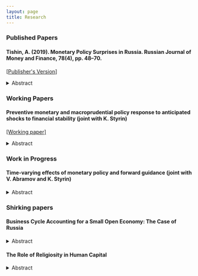 ```yaml
---
layout: page
title: Research
---
```


<h3> Published Papers</h3>

<h4>Tishin, A. (2019). Monetary Policy Surprises in Russia. Russian Journal of Money and Finance, 78(4), pp. 48–70. </h4> 



[[Publisher's Version](https://rjmf.econs.online/upload/iblock/8db/Monetary_Policy_Surprises.pdf)]

  <details>
  <summary>Abstract</summary>

<p><em>This paper studies the monetary policy transmission in the Russian economy. The key question of this research is to determine how monetary policy affects the economy through currency exchange rates. I construct a series of monetary policy surprises for the Russian economy using the high-frequency identification approach. Many papers use futures on interest rates as monetary policy instruments; however, we do not have these futures on the Russian financial market. Therefore, I use different currency futures as monetary surprises because these futures are liquid, and they may reveal market sentiments. I take the dates when the Board of Directors of the Bank of Russia made a decision on the key rate and look at the changes in the currency exchange market in a tiny 30-minute window. Next, I construct a structural vector autoregression model to show the effect of these surprises on macroeconomic variables. In the identification process, I use the external instruments approach à la Gertler and Karadi (2015). Finally, I compare the results with other methods (Cholesky decomposition). I find that a tightening monetary policy significantly increases the bond rate; moreover, the effect on inflation is not immediate, but appears after a couple of months.</em></p>
 </details>

<h3> Working Papers  </h3>

<h4>Preventive monetary and macroprudential policy response to anticipated shocks to financial stability (joint with K. Styrin) </h4>

[[Working paper]](/assets/papers/ST_draft.pdf)

  <details>
  <summary>Abstract</summary>

<p><em>
In this paper, we develop a simple framework to study optimal macroprudential and monetary policy interactions as a response to a financial shock. Our model combines together nominal rigidities and capital accumulation -  features that usually studied separately in the previous literature. In our model, we show that the agents do not internalize how their assets purchases affect assets prices. Thus, when a crisis occurs, there are fire sales -- less demand for capital further reduces their price and agents are worse off. Policy intervention (both monetary and macroprudential) can improve allocations by restricting borrowing ex-ante (during the accumulation of risks and imbalances) and stimulating the economy ex-post (during the implementation of risks). As a result, we find a complementarity relation between ex-ante monetary policy and preventive macroprudential policy. We also compare this result with a flexible prices model and conduct several sensitivity analysis exercises. 
</em></p>
 </details>


<h3> Work in Progress </h3>

<h4>Time-varying effects of monetary policy and forward guidance (joint with V. Abramov and K. Styrin) </h4>

  <details>
  <summary>Abstract</summary>

<p><em>
TBA
</em></p>
 </details>
 

<h3> Shirking papers </h3>

<h4> Business Cycle Accounting for a Small Open Economy: The Case of Russia </h4>

  <details>
  <summary>Abstract</summary>

<p><em>This paper studies the business cycles of the Russian economy. This paper aims to find which frictions are more important for the Russian economy and, therefore, which sectors should be modelled in more detail. I start with the simple case of a closed economy with four distortions, namely, the efficiency, the labour, the investment and the feasibility wedges. However, a closed economy model fails to explain real business cycles in emerging countries. I extend this model to a small open economy to better fit the Russian economy. I have two main findings. For a closed economy, I find that the efficiency and the labour wedges account for most fluctuations in output and investments. The feasibility wedge can play at best the third role. However, for a small open economy, only the efficiency wedge successfully contributes to business cycles fluctuations. The role of the labour wedge is much smaller.</em></p>
 </details>

<h4> The Role of Religiosity in Human Capital </h4>

  <details>
  <summary>Abstract</summary>

<p><em>In this paper, I examine the connection between religion and human capital. I want to find the effect of church attendance on human capital. Moreover, I use a non-standard measure of human capital, instead of years of schooling I use PISA test scores. I solve the problem of reverse causality using the instrumental variables. As the IV I take four groups of control variables: geographical controls, economic controls, religious controls and historical controls. The data about religiosity and PISA tests are taken from different surveys and available on the individual levels. I find that there is a strong correlation between church attendance and PISA scores, which can show the difference in human capital between religious and non-religious people.</em></p>
 </details>
